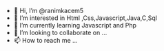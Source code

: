- 👋 Hi, I’m @ranimkacem5
- 👀 I’m interested in Html ,Css,Javascript,Java,C,Sql
- 🌱 I’m currently learning Javascript and Php 
- 💞️ I’m looking to collaborate on ...
- 📫 How to reach me ...

<!---
ranimkacem5/ranimkacem5 is a ✨ special ✨ repository because its `README.md` (this file) appears on your GitHub profile.
You can click the Preview link to take a look at your changes.
--->
